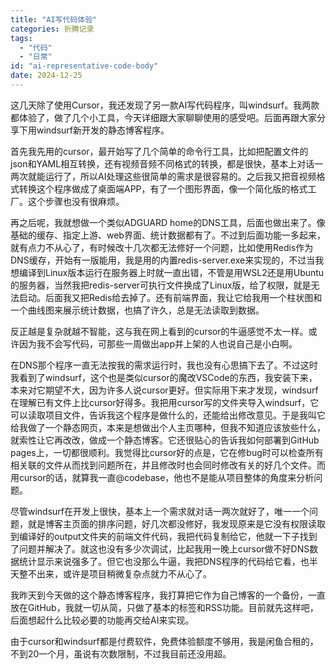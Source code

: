 ```yaml
---
title: "AI写代码体验"
categories: 折腾记录
tags:
  - "代码"
  - "日常"
id: "ai-representative-code-body"
date: 2024-12-25
---
```


这几天除了使用Cursor，我还发现了另一款AI写代码程序，叫windsurf。我两款都体验了，做了几个小工具，今天详细跟大家聊聊使用的感受吧。后面再跟大家分享下用windsurf新开发的静态博客程序。

首先我先用的cursor，最开始写了几个简单的命令行工具，比如把配置文件的json和YAML相互转换，还有视频音频不同格式的转换，都是很快，基本上对话一两次就能运行了，所以AI处理这些很简单的需求是很容易的。之后我又把音视频格式转换这个程序做成了桌面端APP，有了一个图形界面，像一个简化版的格式工厂。这个步骤也没有很麻烦。

再之后呢，我就想做一个类似ADGUARD home的DNS工具，后面也做出来了。像基础的缓存、指定上游、web界面、统计数据都有了。不过到后面功能一多起来，就有点力不从心了，有时候改十几次都无法修好一个问题，比如使用Redis作为DNS缓存，开始有一版能用，我是用的内置redis-server.exe来实现的，不过当我想编译到Linux版本运行在服务器上时就一直出错，不管是用WSL2还是用Ubuntu的服务器，当然我把redis-server可执行文件换成了Linux版，给了权限，就是无法启动。后面我又把Redis给去掉了。还有前端界面，我让它给我用一个柱状图和一个曲线图来展示统计数据，也搞了许久，总是无法读取到数据。

反正越是复杂就越不智能，这与我在网上看到的cursor的牛逼感觉不太一样。或许因为我不会写代码，可那些一周做出app并上架的人也说自己是小白啊。

在DNS那个程序一直无法按我的需求运行时，我也没有心思搞下去了。不过这时我看到了windsurf，这个也是类似cursor的魔改VSCode的东西，我安装下来，本来对它期望不大，因为许多人说cursor更好。但实际用下来才发现，windsurf在理解已有文件上比cursor好得多。我把用cursor写的文件夹导入windsurf，它可以读取项目文件，告诉我这个程序是做什么的，还能给出修改意见。于是我叫它给我做了一个静态网页，本来是想做出个人主页哪种，但我不知道应该放些什么，就索性让它再改改，做成一个静态博客。它还很贴心的告诉我如何部署到GitHub pages上，一切都很顺利。我觉得比cursor好的点是，它在修bug时可以检查所有相关联的文件从而找到问题所在，并且修改时也会同时修改有关的好几个文件。而用cursor的话，就算我一直@codebase，他也不是能从项目整体的角度来分析问题。

尽管windsurf在开发上很快，基本上一个需求就对话一两次就好了，唯一一个问题，就是博客主页面的排序问题，好几次都没修好，我发现原来是它没有权限读取到编译好的output文件夹的前端文件代码，我把代码复制给它，他就一下子找到了问题并解决了。就这也没有多少次调试，比起我用一晚上cursor做不好DNS数据统计显示来说强多了。但它也没那么牛逼，我把DNS程序的代码给它看，也半天整不出来，或许是项目稍微复杂点就力不从心了。

我昨天到今天做的这个静态博客程序，我打算把它作为自己博客的一个备份，一直放在GitHub，我就一切从简，只做了基本的标签和RSS功能。目前就先这样吧，后面想起什么比较必要的功能再交给AI来实现。

由于cursor和windsurf都是付费软件，免费体验额度不够用，我是闲鱼合租的，不到20一个月，虽说有次数限制，不过我目前还没用超。